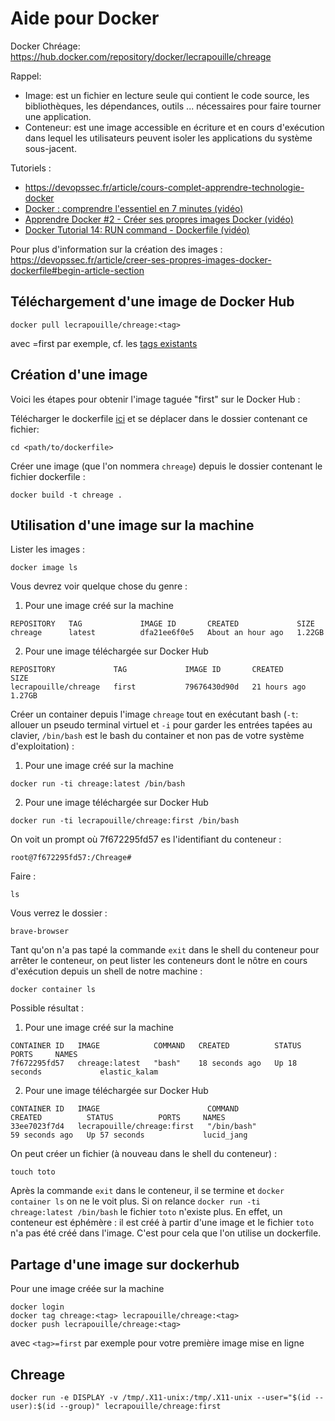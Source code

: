 # Aide pour Docker

Docker Chréage:
https://hub.docker.com/repository/docker/lecrapouille/chreage

Rappel:
- Image: est un fichier en lecture seule qui contient le code source, les bibliothèques, les dépendances, outils ... nécessaires pour faire tourner une application.
- Conteneur: est une image accessible en écriture et en cours d'exécution dans lequel les utilisateurs peuvent isoler les applications du système sous-jacent.

Tutoriels :
- https://devopssec.fr/article/cours-complet-apprendre-technologie-docker
- [Docker : comprendre l'essentiel en 7 minutes (vidéo)](https://youtu.be/caXHwYC3tq8)
- [Apprendre Docker #2 - Créer ses propres images Docker (vidéo)](https://youtu.be/cWkmqZPWwiw)
- [Docker Tutorial 14: RUN command - Dockerfile (vidéo)](https://youtu.be/aayAPN4iSSE)

Pour plus d'information sur la création des images :
https://devopssec.fr/article/creer-ses-propres-images-docker-dockerfile#begin-article-section


## Téléchargement d'une image de Docker Hub
```
docker pull lecrapouille/chreage:<tag>
```
avec <tag>=first par exemple, cf. les [tags existants](https://hub.docker.com/r/lecrapouille/chreage/tags)


## Création d'une image
Voici les étapes pour obtenir l'image taguée "first" sur le Docker Hub :

Télécharger le dockerfile [ici](https://github.com/Lecrapouille/bacasablechreage/blob/master/brave/Dockerfile) et se déplacer dans le dossier contenant ce fichier:
```
cd <path/to/dockerfile>
```

Créer une image (que l'on nommera `chreage`) depuis le dossier contenant le fichier dockerfile :
```
docker build -t chreage .
```


## Utilisation d'une image sur la machine
Lister les images :
```
docker image ls
```

Vous devrez voir quelque chose du genre :
1. Pour une image créé sur la machine
```
REPOSITORY   TAG             IMAGE ID       CREATED             SIZE
chreage      latest          dfa21ee6f0e5   About an hour ago   1.22GB
```
2. Pour une image téléchargée sur Docker Hub
```
REPOSITORY             TAG             IMAGE ID       CREATED         SIZE
lecrapouille/chreage   first           79676430d90d   21 hours ago    1.27GB
```

Créer un container depuis l'image `chreage` tout en exécutant bash (`-t`: allouer un pseudo terminal virtuel et `-i` pour garder les entrées tapées au clavier, `/bin/bash` est le bash du container et non pas de votre système d'exploitation) :
1. Pour une image créé sur la machine
```
docker run -ti chreage:latest /bin/bash
```
2. Pour une image téléchargée sur Docker Hub
```
docker run -ti lecrapouille/chreage:first /bin/bash
```

On voit un prompt où 7f672295fd57 es l'identifiant du conteneur :
```
root@7f672295fd57:/Chreage#
```

Faire :
```
ls
```

Vous verrez le dossier :
```
brave-browser
```

Tant qu'on n'a pas tapé la commande `exit` dans le shell du conteneur pour arrêter le conteneur, on peut lister les conteneurs dont le nôtre en cours d'exécution depuis un shell de notre machine :
```
docker container ls
```

Possible résultat :
1. Pour une image créé sur la machine
```
CONTAINER ID   IMAGE            COMMAND   CREATED          STATUS          PORTS     NAMES
7f672295fd57   chreage:latest   "bash"    18 seconds ago   Up 18 seconds             elastic_kalam
```
2. Pour une image téléchargée sur Docker Hub
```
CONTAINER ID   IMAGE                        COMMAND                  CREATED          STATUS          PORTS     NAMES
33ee7023f7d4   lecrapouille/chreage:first   "/bin/bash"              59 seconds ago   Up 57 seconds             lucid_jang
```

On peut créer un fichier (à nouveau dans le shell du conteneur) :
```
touch toto
```

Après la commande `exit` dans le conteneur, il se termine et `docker container ls` on ne le voit plus. Si on relance `docker run -ti chreage:latest /bin/bash` le fichier `toto` n'existe plus. En effet, un conteneur est éphémère : il est créé à partir d'une image et le fichier `toto` n'a pas été créé dans l'image. C'est pour cela que l'on utilise un dockerfile.


## Partage d'une image sur dockerhub
Pour une image créée sur la machine
```
docker login
docker tag chreage:<tag> lecrapouille/chreage:<tag>
docker push lecrapouille/chreage:<tag>
```
avec `<tag>=first` par exemple pour votre première image mise en ligne

## Chreage

```
docker run -e DISPLAY -v /tmp/.X11-unix:/tmp/.X11-unix --user="$(id --user):$(id --group)" lecrapouille/chreage:first
```
